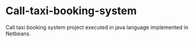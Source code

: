 # Call-taxi-booking-system
Call taxi booking system project executed in java language implemented in Netbeans.
